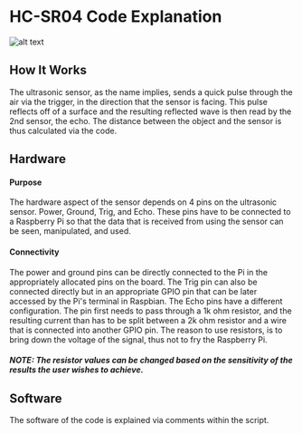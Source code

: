 # HC-SR04 Code Explanation
![alt text](https://docid81hrs3j1.cloudfront.net/contents/small/DSC00417a_7fxBamh.jpg)
## How It Works
The ultrasonic sensor, as the name implies, sends a quick pulse through the air via the trigger, in the direction that the sensor is facing. This pulse reflects off of a surface and the resulting reflected wave is then read by the 2nd sensor, the echo. The distance between the object and the sensor is thus calculated via the code. 

## Hardware
#### Purpose
The hardware aspect of the sensor depends on 4 pins on the ultrasonic sensor. Power, Ground, Trig, and Echo. 
These pins have to be connected to a Raspberry Pi so that the data that is received from using the sensor can be seen, manipulated, and used. 

#### Connectivity
The power and ground pins can be directly connected to the Pi in the appropriately allocated pins on the board. The Trig pin can also be connected directly but in an appropriate GPIO pin that can be later accessed by the Pi's terminal in Raspbian. The Echo pins have a different configuration. The pin first needs to pass through a 1k ohm resistor, and the resulting current than has to be split between a 2k ohm resistor and a wire that is connected into another GPIO pin. The reason to use resistors, is to bring down the voltage of the signal, thus not to fry the Raspberry Pi. 

##### NOTE: The resistor values can be changed based on the sensitivity of the results the user wishes to achieve.

## Software
The software of the code is explained via comments within the script. 
